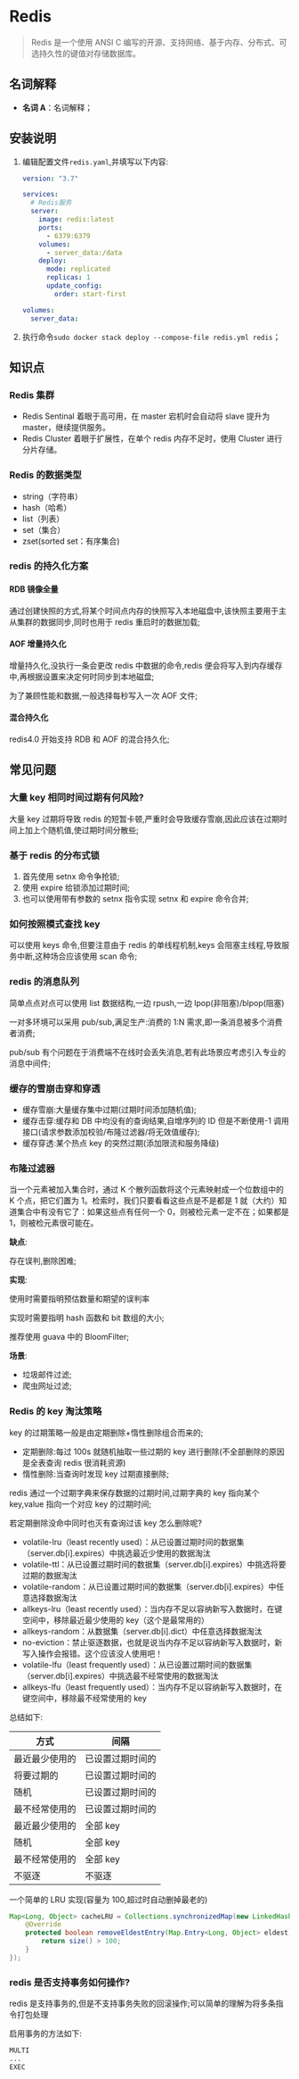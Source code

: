 # Redis

> Redis 是一个使用 ANSI C 编写的开源、支持网络、基于内存、分布式、可选持久性的键值对存储数据库。

## 名词解释

- **名词 A**：名词解释；

## 安装说明

1. 编辑配置文件`redis.yaml`,并填写以下内容:

   ```yaml
   version: "3.7"

   services:
     # Redis服务
     server:
       image: redis:latest
       ports:
         - 6379:6379
       volumes:
         - server_data:/data
       deploy:
         mode: replicated
         replicas: 1
         update_config:
           order: start-first

   volumes:
     server_data:
   ```

2. 执行命令`sudo docker stack deploy --compose-file redis.yml redis`；

## 知识点

### Redis 集群

- Redis Sentinal 着眼于高可用，在 master 宕机时会自动将 slave 提升为 master，继续提供服务。
- Redis Cluster 着眼于扩展性，在单个 redis 内存不足时，使用 Cluster 进行分片存储。

### Redis 的数据类型

- string（字符串）
- hash（哈希）
- list（列表）
- set（集合）
- zset(sorted set：有序集合)

### redis 的持久化方案

#### RDB 镜像全量

通过创建快照的方式,将某个时间点内存的快照写入本地磁盘中,该快照主要用于主从集群的数据同步,同时也用于 redis 重启时的数据加载;

#### AOF 增量持久化

增量持久化,没执行一条会更改 redis 中数据的命令,redis 便会将写入到内存缓存中,再根据设置来决定何时同步到本地磁盘;

为了兼顾性能和数据,一般选择每秒写入一次 AOF 文件;

#### 混合持久化

redis4.0 开始支持 RDB 和 AOF 的混合持久化;

## 常见问题

### 大量 key 相同时间过期有何风险?

大量 key 过期将导致 redis 的短暂卡顿,严重时会导致缓存雪崩,因此应该在过期时间上加上个随机值,使过期时间分散些;

### 基于 redis 的分布式锁

1. 首先使用 setnx 命令争抢锁;
2. 使用 expire 给锁添加过期时间;
3. 也可以使用带有参数的 setnx 指令实现 setnx 和 expire 命令合并;

### 如何按照模式查找 key

可以使用 keys 命令,但要注意由于 redis 的单线程机制,keys 会阻塞主线程,导致服务中断,这种场合应该使用 scan 命令;

### redis 的消息队列

简单点点对点可以使用 list 数据结构,一边 rpush,一边 lpop(非阻塞)/blpop(阻塞)

一对多环境可以采用 pub/sub,满足生产:消费的 1:N 需求,即一条消息被多个消费者消费;

pub/sub 有个问题在于消费端不在线时会丢失消息,若有此场景应考虑引入专业的消息中间件;

### 缓存的雪崩击穿和穿透

- 缓存雪崩:大量缓存集中过期(过期时间添加随机值);
- 缓存击穿:缓存和 DB 中均没有的查询结果,自增序列的 ID 但是不断使用-1 调用接口(请求参数添加校验/布隆过滤器/将无效值缓存);
- 缓存穿透:某个热点 key 的突然过期(添加限流和服务降级)

### 布隆过滤器

当一个元素被加入集合时，通过 K 个散列函数将这个元素映射成一个位数组中的 K 个点，把它们置为 1。检索时，我们只要看看这些点是不是都是 1 就（大约）知道集合中有没有它了：如果这些点有任何一个 0，则被检元素一定不在；如果都是 1，则被检元素很可能在。

**缺点**:

存在误判,删除困难;

**实现**:

使用时需要指明预估数量和期望的误判率

实现时需要指明 hash 函数和 bit 数组的大小;

推荐使用 guava 中的 BloomFilter;

**场景**:

- 垃圾邮件过滤;
- 爬虫网址过滤;

### Redis 的 key 淘汰策略

key 的过期策略一般是由定期删除+惰性删除组合而来的;

- 定期删除:每过 100s 就随机抽取一些过期的 key 进行删除(不全部删除的原因是全表查询 redis 很消耗资源)
- 惰性删除:当查询时发现 key 过期直接删除;

redis 通过一个过期字典来保存数据的过期时间,过期字典的 key 指向某个 key,value 指向一个对应 key 的过期时间;

若定期删除没命中同时也灭有查询过该 key 怎么删除呢?

- volatile-lru（least recently used）：从已设置过期时间的数据集（server.db[i].expires）中挑选最近少使用的数据淘汰
- volatile-ttl：从已设置过期时间的数据集（server.db[i].expires）中挑选将要过期的数据淘汰
- volatile-random：从已设置过期时间的数据集（server.db[i].expires）中任意选择数据淘汰
- allkeys-lru（least recently used）：当内存不足以容纳新写入数据时，在键空间中，移除最近最少使用的 key（这个是最常用的）
- allkeys-random：从数据集（server.db[i].dict）中任意选择数据淘汰
- no-eviction：禁止驱逐数据，也就是说当内存不足以容纳新写入数据时，新写入操作会报错。这个应该没人使用吧！
- volatile-lfu（least frequently used）：从已设置过期时间的数据集（server.db[i].expires）中挑选最不经常使用的数据淘汰
- allkeys-lfu（least frequently used）：当内存不足以容纳新写入数据时，在键空间中，移除最不经常使用的 key

总结如下:

| 方式           | 间隔             |
| -------------- | ---------------- |
| 最近最少使用的 | 已设置过期时间的 |
| 将要过期的     | 已设置过期时间的 |
| 随机           | 已设置过期时间的 |
| 最不经常使用的 | 已设置过期时间的 |
| 最近最少使用的 | 全部 key         |
| 随机           | 全部 key         |
| 最不经常使用的 | 全部 key         |
| 不驱逐         | 不驱逐           |

一个简单的 LRU 实现(容量为 100,超过时自动删掉最老的)

```java
Map<Long, Object> cacheLRU = Collections.synchronizedMap(new LinkedHashMap<Long, Object>(100, .75f, true) {
    @Override
    protected boolean removeEldestEntry(Map.Entry<Long, Object> eldest) {
        return size() > 100;
    }
});
```

### redis 是否支持事务如何操作?

redis 是支持事务的,但是不支持事务失败的回滚操作;可以简单的理解为将多条指令打包处理

启用事务的方法如下:

```bash
MULTI
...
EXEC
```

